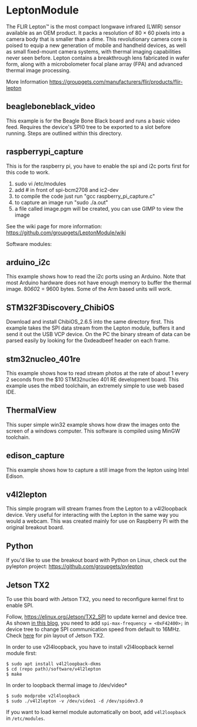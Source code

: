LeptonModule
============
The FLIR Lepton™ is the most compact longwave infrared (LWIR) sensor available as an OEM product. It packs a resolution of 80 × 60 pixels into a camera body that is smaller than a dime. This revolutionary camera core is poised to equip a new generation of mobile and handheld devices, as well as small fixed-mount camera systems, with thermal imaging capabilities never seen before. Lepton contains a breakthrough lens fabricated in wafer form, along with a microbolometer focal plane array (FPA) and advanced thermal image processing. 

More Information
https://groupgets.com/manufacturers/flir/products/flir-lepton


beagleboneblack_video
--------------
This example is for the Beagle Bone Black board and runs a basic video feed.
Requires the device's SPI0 tree to be exported to a slot before running.
Steps are outlined within this directory.


raspberrypi_capture
--------------
This is for the raspberry pi, 
you have to enable the spi and i2c ports first for this code to work. 

1. sudo vi /etc/modules
2. add # in front of spi-bcm2708 and ic2-dev
3. to compile the code just run "gcc raspberry_pi_capture.c"
4. to capture an image run "sudo ./a.out"
5. a file called image.pgm will be created, you can use GIMP to view the image

See the wiki page for more information: https://github.com/groupgets/LeptonModule/wiki

Software modules:

arduino_i2c
--------------
This example shows how to read the i2c ports using an Arduino. 
Note that most Arduino hardware does not have enough memory to buffer the thermal image. 80*60*2 = 9600 bytes. Some of the Arm based units will work. 


STM32F3Discovery_ChibiOS
--------------
Download and install ChibiOS_2.6.5 into the same directory first. 
This example takes the SPI data stream from the Lepton module, buffers it and send it out the USB VCP device. 
On the PC the binary stream of data can be parsed easily by looking for the 0xdeadbeef header on each frame. 


stm32nucleo_401re
--------------
This example shows how to read stream photos at the rate of about 1 every 2 seconds from the $10 STM32nucleo 401 RE development board. This example uses the mbed toolchain, an extremely simple to use web based IDE. 

ThermalView
--------------
This super simple win32 example shows how draw the images onto the screen of a windows computer. This software is compiled using MinGW toolchain.  

edison_capture
--------------
This example shows how to capture a still image from the lepton using Intel Edison.

v4l2lepton
----------
This simple program will stream frames from the Lepton to a v4l2loopback device. Very useful for interacting with the Lepton in the same way you would a webcam. This was created mainly for use on Raspberry Pi with the original breakout board.

Python
--------------
If you'd like to use the breakout board with Python on Linux, check out the pylepton project: https://github.com/groupgets/pylepton

Jetson TX2
--------------
To use this board with Jetson TX2, you need to reconfigure kernel first to enable SPI.

Follow, https://elinux.org/Jetson/TX2_SPI to update kernel and device tree.
As shown [in this blog](https://me.knnect.com/blog/how-to-connect-flir-lepton-module-to-nvidia-jetson-tk1/), you need to add `spi-max-frequency = <0xF42400>;` in device tree to change SPI communication speed from default to 16MHz.
Check [here](https://www.jetsonhacks.com/nvidia-jetson-tx2-j21-header-pinout/) for pin layout of Jetson TX2.

In order to use v2l4loopback, you have to install v2l4loopback kernel module first:

```
$ sudo apt install v4l2loopback-dkms
$ cd (repo path)/software/v4l2lepton
$ make
```
In order to loopback thermal image to /dev/video\*

```
$ sudo modprobe v2l4loopback
$ sudo ./v4l2lepton -v /dev/video1 -d /dev/spidev3.0
```

If you want to load kernel module automatically on boot, add ```v4l2loopback``` in ```/etc/modules```.
